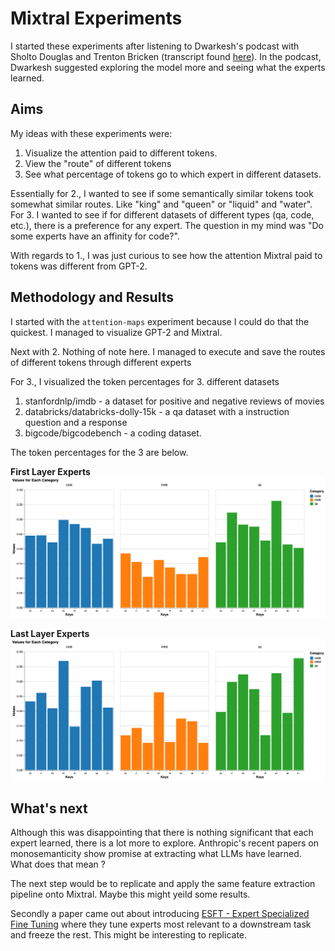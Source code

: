 # Mixtral Experiments

I started these experiments after listening to Dwarkesh's podcast with Sholto Douglas and Trenton Bricken (transcript found [here](https://www.dwarkeshpatel.com/p/sholto-douglas-trenton-bricken)). In the podcast, Dwarkesh suggested exploring the model more and seeing what the experts learned.

## Aims

My ideas with these experiments were:

1. Visualize the attention paid to different tokens.
2. View the "route" of different tokens
3. See what percentage of tokens go to which expert in different datasets.

Essentially for 2., I wanted to see if some semantically similar tokens took somewhat similar routes. Like "king" and "queen" or "liquid" and "water". For 3. I wanted to see if for different datasets of different types (qa, code, etc.), there is a preference for any expert. The question in my mind was "Do some experts have an affinity for code?".

With regards to 1., I was just curious to see how the attention Mixtral paid to tokens was different from GPT-2.

## Methodology and Results

I started with the `attention-maps` experiment because I could do that the quickest. I managed to visualize GPT-2 and Mixtral.

Next with 2. Nothing of note here. I managed to execute and save the routes of different tokens through different experts

For 3., I visualized the token percentages for 3. different datasets

1. stanfordnlp/imdb - a dataset for positive and negative reviews of movies
2. databricks/databricks-dolly-15k - a qa dataset with a instruction question and a response
3. bigcode/bigcodebench - a coding dataset.

The token percentages for the 3 are below.

**First Layer Experts**
![](./images/visualization-first.png)

**Last Layer Experts**
![](./images/visualization-last.png)

## What's next

Although this was disappointing that there is nothing significant that each expert learned, there is a lot more to explore. Anthropic's recent papers on monosemanticity show promise at extracting what LLMs have learned. What does that mean ?

The next step would be to replicate and apply the same feature extraction pipeline onto Mixtral. Maybe this might yeild some results.

Secondly a paper came out about introducing [ESFT - Expert Specialized Fine Tuning](https://arxiv.org/pdf/2407.01906) where they tune experts most relevant to a downstream task and freeze the rest. This might be interesting to replicate.

